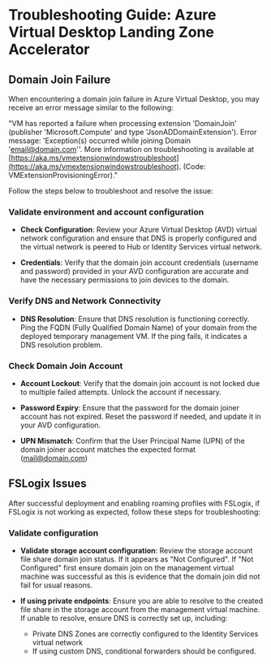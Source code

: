 # Troubleshooting Guide: Azure Virtual Desktop Landing Zone Accelerator

## Domain Join Failure

When encountering a domain join failure in Azure Virtual Desktop, you may receive an error message similar to the following:

"VM has reported a failure when processing extension 'DomainJoin' (publisher 'Microsoft.Compute' and type 'JsonADDomainExtension'). Error message: 'Exception(s) occurred while joining Domain 'email@domain.com''. More information on troubleshooting is available at [https://aka.ms/vmextensionwindowstroubleshoot](https://aka.ms/vmextensionwindowstroubleshoot). (Code: VMExtensionProvisioningError)."

Follow the steps below to troubleshoot and resolve the issue:

### Validate environment and account configuration

- **Check Configuration**: Review your Azure Virtual Desktop (AVD) virtual network configuration and ensure that DNS is properly configured and the virtual network is peered to Hub or Identity Services virtual network.

- **Credentials**: Verify that the domain join account credentials (username and password) provided in your AVD configuration are accurate and have the necessary permissions to join devices to the domain.

### Verify DNS and Network Connectivity

- **DNS Resolution**: Ensure that DNS resolution is functioning correctly. Ping the FQDN (Fully Qualified Domain Name) of your domain from the deployed temporary management VM. If the ping fails, it indicates a DNS resolution problem.

### Check Domain Join Account

- **Account Lockout**: Verify that the domain join account is not locked due to multiple failed attempts. Unlock the account if necessary.

- **Password Expiry**: Ensure that the password for the domain joiner account has not expired. Reset the password if needed, and update it in your AVD configuration.

- **UPN Mismatch**: Confirm that the User Principal Name (UPN) of the domain joiner account matches the expected format (mail@domain.com)

## FSLogix Issues

After successful deployment and enabling roaming profiles with FSLogix, if FSLogix is not working as expected, follow these steps for troubleshooting:

### Validate configuration
- **Validate storage account configuration**: Review the storage account file share domain join status. If it appears as "Not Configured". If "Not Configured" first ensure domain join on the management virtual machine was successful as this is evidence that the domain join did not fail for usual reasons. 
- **If using private endpoints**: Ensure you are able to resolve to the created file share in the storage account from the management virtual machine. If unable to resolve, ensure DNS is correctly set up, including:

    - Private DNS Zones are correctly configured to the Identity Services virtual network
    - If using custom DNS, conditional forwarders should be configured.
